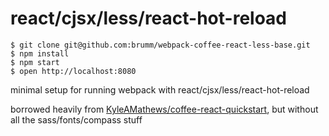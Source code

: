 # react/cjsx/less/react-hot-reload

```shell
$ git clone git@github.com:brumm/webpack-coffee-react-less-base.git
$ npm install
$ npm start
$ open http://localhost:8080
```

minimal setup for running webpack with react/cjsx/less/react-hot-reload

borrowed heavily from [KyleAMathews/coffee-react-quickstart](https://github.com/KyleAMathews/coffee-react-quickstart), but without all the sass/fonts/compass stuff
